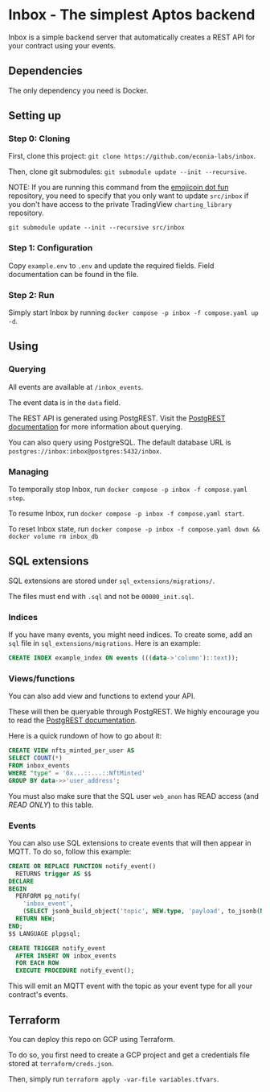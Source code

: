 # Inbox - The simplest Aptos backend

Inbox is a simple backend server that automatically creates a REST API for your
contract using your events.

## Dependencies

The only dependency you need is Docker.

## Setting up

### Step 0: Cloning

First, clone this project: `git clone https://github.com/econia-labs/inbox`.

Then, clone git submodules: `git submodule update --init --recursive`.

NOTE: If you are running this command from the [emojicoin dot fun] repository,
you need to specify that you only want to update `src/inbox` if you don't have
access to the private TradingView `charting_library` repository.

```shell
git submodule update --init --recursive src/inbox
```

### Step 1: Configuration

Copy `example.env` to `.env` and update the required fields. Field
documentation can be found in the file.

### Step 2: Run

Simply start Inbox by running `docker compose -p inbox -f compose.yaml up -d`.

## Using

### Querying

All events are available at `/inbox_events`.

The event data is in the `data` field.

The REST API is generated using PostgREST. Visit the [PostgREST
documentation](https://postgrest.org/) for more information about querying.

You can also query using PostgreSQL. The default database URL is
`postgres://inbox:inbox@postgres:5432/inbox`.

### Managing

To temporally stop Inbox, run  `docker compose -p inbox -f compose.yaml stop`.

To resume Inbox, run  `docker compose -p inbox -f compose.yaml start`.

To reset Inbox state, run `docker compose -p inbox -f compose.yaml down && docker volume rm inbox_db`

## SQL extensions

SQL extensions are stored under `sql_extensions/migrations/`.

The files must end with `.sql` and not be `00000_init.sql`.

### Indices

If you have many events, you might need indices. To create some, add an `sql`
file in `sql_extensions/migrations`. Here is an example:

```sql
CREATE INDEX example_index ON events (((data->'column')::text));
```

### Views/functions

You can also add view and functions to extend your API.

These will then be queryable through PostgREST. We highly encourage you to read
the [PostgREST documentation](https://postgrest.org/).

Here is a quick rundown of how to go about it:

```sql
CREATE VIEW nfts_minted_per_user AS
SELECT COUNT(*)
FROM inbox_events
WHERE "type" = '0x...::...::NftMinted'
GROUP BY data->>'user_address';
```

You must also make sure that the SQL user `web_anon` has READ access (and *READ ONLY*) to this table.

### Events

You can also use SQL extensions to create events that will then appear in MQTT. To do so, follow this example:

```sql
CREATE OR REPLACE FUNCTION notify_event()
  RETURNS trigger AS $$
DECLARE
BEGIN
  PERFORM pg_notify(
    'inbox_event',
    (SELECT jsonb_build_object('topic', NEW.type, 'payload', to_jsonb(NEW))::text));
  RETURN NEW;
END;
$$ LANGUAGE plpgsql;

CREATE TRIGGER notify_event
  AFTER INSERT ON inbox_events
  FOR EACH ROW
  EXECUTE PROCEDURE notify_event();
```

This will emit an MQTT event with the topic as your event type for all your contract's events.

## Terraform

You can deploy this repo on GCP using Terraform.

To do so, you first need to create a GCP project and get a credentials file stored at `terraform/creds.json`.

Then, simply run `terraform apply -var-file variables.tfvars`.

[emojicoin dot fun]: https://github.com/econia-labs/emojicoin-dot-fun
